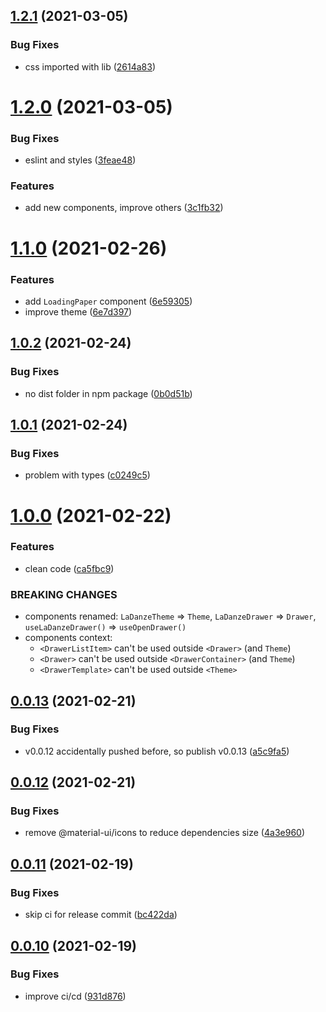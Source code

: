 ## [1.2.1](https://github.com/pchmn/la-danze-ui/compare/v1.2.0...v1.2.1) (2021-03-05)


### Bug Fixes

* css imported with lib ([2614a83](https://github.com/pchmn/la-danze-ui/commit/2614a83bc5e09e92de9a76c5ad3db4ee380920b0))

# [1.2.0](https://github.com/pchmn/la-danze-ui/compare/v1.1.0...v1.2.0) (2021-03-05)


### Bug Fixes

* eslint and styles ([3feae48](https://github.com/pchmn/la-danze-ui/commit/3feae48a778bc692ec0f311cda2f164fde7ec519))


### Features

* add new components, improve others ([3c1fb32](https://github.com/pchmn/la-danze-ui/commit/3c1fb324094cf51fc0fcb99ee2b4c8b058d5c681))

# [1.1.0](https://github.com/pchmn/la-danze-ui/compare/v1.0.2...v1.1.0) (2021-02-26)


### Features

* add `LoadingPaper` component ([6e59305](https://github.com/pchmn/la-danze-ui/commit/6e59305941059fb4475ba72500a0f0f9a84ca203))
* improve theme ([6e7d397](https://github.com/pchmn/la-danze-ui/commit/6e7d3972332f4d9d29fdf8840c5ffc65ec99cfb7))

## [1.0.2](https://github.com/pchmn/la-danze-ui/compare/v1.0.1...v1.0.2) (2021-02-24)


### Bug Fixes

* no dist folder in npm package ([0b0d51b](https://github.com/pchmn/la-danze-ui/commit/0b0d51bd4ca95970d5e3d3969fae09bbb4b976ca))

## [1.0.1](https://github.com/pchmn/la-danze-ui/compare/v1.0.0...v1.0.1) (2021-02-24)


### Bug Fixes

* problem with types ([c0249c5](https://github.com/pchmn/la-danze-ui/commit/c0249c55edc34a08c8f3944790fb66a7bdb191ef))

# [1.0.0](https://github.com/pchmn/la-danze-ui/compare/v0.0.13...v1.0.0) (2021-02-22)


### Features

* clean code ([ca5fbc9](https://github.com/pchmn/la-danze-ui/commit/ca5fbc9792a95840bda527d649603b81be568306))


### BREAKING CHANGES

* components renamed: `LaDanzeTheme` => `Theme`, `LaDanzeDrawer` => `Drawer`, `useLaDanzeDrawer()` => `useOpenDrawer()`
* components context:
  * `<DrawerListItem>` can't be used outside `<Drawer>` (and `Theme`)
  * `<Drawer>` can't be used outside `<DrawerContainer>`  (and `Theme`)
  * `<DrawerTemplate>` can't be used outside `<Theme>`

## [0.0.13](https://github.com/pchmn/la-danze-ui/compare/v0.0.12...v0.0.13) (2021-02-21)


### Bug Fixes

* v0.0.12 accidentally pushed before, so publish v0.0.13 ([a5c9fa5](https://github.com/pchmn/la-danze-ui/commit/a5c9fa557e75a0aec253953f46e71049496572fb))

## [0.0.12](https://github.com/pchmn/la-danze-ui/compare/v0.0.11...v0.0.12) (2021-02-21)


### Bug Fixes

* remove @material-ui/icons to reduce dependencies size ([4a3e960](https://github.com/pchmn/la-danze-ui/commit/4a3e9606b6cdc2a905ea286b728d8f0e8ef4bedb))

## [0.0.11](https://github.com/pchmn/la-danze-ui/compare/v0.0.10...v0.0.11) (2021-02-19)


### Bug Fixes

* skip ci for release commit ([bc422da](https://github.com/pchmn/la-danze-ui/commit/bc422da6470dcf1f9f00f2167f7c25c943d05d6f))

## [0.0.10](https://github.com/pchmn/la-danze-ui/compare/v0.0.9...v0.0.10) (2021-02-19)


### Bug Fixes

* improve ci/cd ([931d876](https://github.com/pchmn/la-danze-ui/commit/931d87686b4ef142a42700c74960400bca303fe5))

